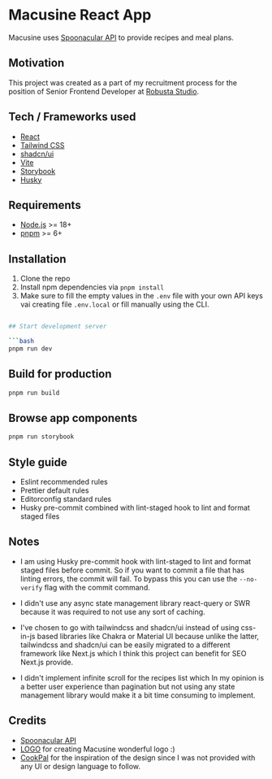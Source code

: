 # Macusine React App

Macusine uses [Spoonacular API](https://spoonacular.com/food-api) to provide recipes and meal plans.

## Motivation

This project was created as a part of my recruitment process for the position of Senior Frontend Developer
at [Robusta Studio](https://desaisiv.com/).

## Tech / Frameworks used

- [React](https://reactjs.org/)
- [Tailwind CSS](https://tailwindcss.com/)
- [shadcn/ui](https://ui.shadcn.com/)
- [Vite](https://vitejs.dev/)
- [Storybook](https://storybook.js.org/)
- [Husky](https://typicode.github.io/husky/)

## Requirements

- [Node.js](https://nodejs.org/en/) >= 18+
- [pnpm](https://pnpm.io/) >= 6+

## Installation

1. Clone the repo
2. Install npm dependencies via `pnpm install`
3. Make sure to fill the empty values in the `.env` file with your own API keys vai creating file `.env.local` or fill
   manually using the CLI.

````bash

## Start development server

```bash
pnpm run dev
````

## Build for production

```bash
pnpm run build
```

## Browse app components

```bash
pnpm run storybook
```

## Style guide

- Eslint recommended rules
- Prettier default rules
- Editorconfig standard rules
- Husky pre-commit combined with lint-staged hook to lint and format staged files

## Notes

- I am using Husky pre-commit hook with lint-staged to lint and format staged files before commit. So if you want to
  commit a file that has linting errors, the commit will fail. To bypass this you can use the `--no-verify` flag with
  the commit command.

- I didn't use any async state management library react-query or SWR because it was required to not use any sort of
  caching.

- I've chosen to go with tailwindcss and shadcn/ui instead of using css-in-js based libraries like Chakra or
  Material UI because unlike the latter, tailwindcss and shadcn/ui can be easily migrated to a different framework like
  Next.js which I think this project can benefit for SEO Next.js provide.

- I didn't implement infinite scroll for the recipes list which In my opinion is a better user experience than
  pagination but not using any state management library would make it a bit time consuming to implement.

## Credits

- [Spoonacular API](https://spoonacular.com/food-api)
- [LOGO](https://logo.com/) for creating Macusine wonderful logo :)
- [CookPal](https://dribbble.com/shots/16307696-CookPal-Web-App-Design) for the inspiration of the design since I was
  not provided with any UI or design language to follow.
